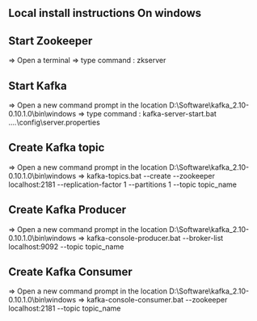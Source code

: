 Local install instructions On windows
-------------------------------------

Start Zookeeper
---------------
 => Open a terminal
 => type command : zkserver


Start Kafka
-----------
 => Open a new command prompt in the location D:\Software\kafka_2.10-0.10.1.0\bin\windows
 => type command : kafka-server-start.bat ..\..\config\server.properties


Create Kafka topic
------------------
 => Open a new command prompt in the location D:\Software\kafka_2.10-0.10.1.0\bin\windows
 => kafka-topics.bat --create --zookeeper localhost:2181 --replication-factor 1 --partitions 1 --topic topic_name


Create Kafka Producer
---------------------
 => Open a new command prompt in the location D:\Software\kafka_2.10-0.10.1.0\bin\windows
 => kafka-console-producer.bat --broker-list localhost:9092 --topic topic_name


Create Kafka Consumer
---------------------
 => Open a new command prompt in the location D:\Software\kafka_2.10-0.10.1.0\bin\windows
 => kafka-console-consumer.bat --zookeeper localhost:2181 --topic topic_name